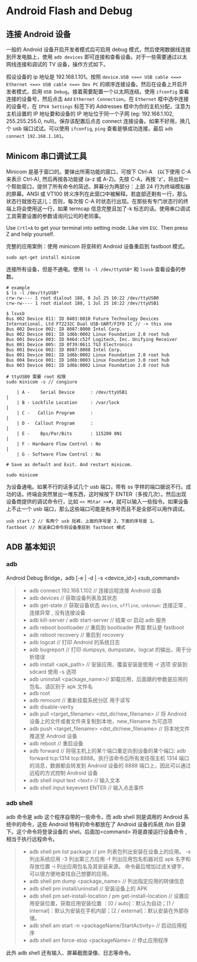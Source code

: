 # Android Flash and Debug

## 连接 Android 设备

一般的 Android 设备开启开发者模式后可启用 debug 模式，然后使用数据线连接到开发电脑上，使用 `adb devices` 即可连接和查看设备。对于一些需要通过以太网线连接和调试的 TV 设备，操作方式如下。

假设设备的 ip 地址是 192.168.1.101。按照 `device.USB <==> USB cable <==> Ethernet <==> USB cable <==> Dev PC` 的顺序连接设备。然后在设备上开启开发者模式，启用 `USB Debug`。接着需要配置一个以太网连结。使用 `ifconfig` 查看连接的设备号，然后点击 `Add` `Ethernet Connection`。在 `Ethernet` 框中选中连接的设备号，在 `IPV4 Settings` 标签下的 Addresses 框中为你的主机分配，注意为主机设置的 IP 地址要和设备的 IP 地址位于同一个子网 (eg: 192.168.1.102, 255.255.255.0, null)。保存该配置后点击 connect 连接设备。如果不好用，换几个 usb 端口试试。可以使用 `ifconfig`, `ping` 查看是够成功连接。最后 `adb connect 192.168.1.101`。

## Minicom 串口调试工具

Minicom 是基于窗口的。要弹出所需功能的窗口，可按下 Ctrl-A　(以下使用 C-A 来表示 Ctrl-A), 然后再按各功能键 (a-z 或 A-Z)。先按 C-A，再按 'z'，将出现一个帮助窗口，提供了所有命令的简述。屏幕分为两部分：上部 24 行为终端模拟器的屏幕。ANSI 或 VT100 转义序列在此窗口中被解释。若底部还剩有一行，那么状态行就放在这儿；否则，每次按 C-A 时状态行出现。在那些有专门状态行的终端上将会使用这一行，如果 termcap 信息完整且加了-k 标志的话。使用串口调试工具需要设置的参数请询问公司的老同事。

Use `Crtl+A` to get your terminal into setting mode. Like vim `ESC`.
Then press Z and help yourself.

完整的应用案例：使用 minicom 将变砖的 Android 设备重启到 fastboot 模式。

```shell
sudo apt-get install minicom
```

连接所有设备，但是不通电。使用 `ls -l /dev/ttyUSB*` 和 `lsusb` 查看设备的参数。

```shell
# example
$ ls -l /dev/ttyUSB*
crw-rw---- 1 root dialout 188, 0 Jul 25 10:22 /dev/ttyUSB0
crw-rw---- 1 root dialout 188, 1 Jul 25 10:22 /dev/ttyUSB1

$ lsusb
Bus 002 Device 011: ID 0403:6010 Future Technology Devices International, Ltd FT2232C Dual USB-UART/FIFO IC // -> this one
Bus 002 Device 002: ID 8087:8000 Intel Corp.
Bus 002 Device 001: ID 1d6b:0002 Linux Foundation 2.0 root hub
Bus 001 Device 003: ID 046d:c52f Logitech, Inc. Unifying Receiver
Bus 001 Device 005: ID 0f39:0611 TG3 Electronics
Bus 001 Device 002: ID 8087:8008 Intel Corp.
Bus 001 Device 001: ID 1d6b:0002 Linux Foundation 2.0 root hub
Bus 004 Device 001: ID 1d6b:0003 Linux Foundation 3.0 root hub
Bus 003 Device 001: ID 1d6b:0002 Linux Foundation 2.0 root hub
```

```shell
# ttyUSB0 需要 root 权限
sudo minicom -s // congiure

    | A -    Serial Device      : /dev/ttyUSB1                              |
    | B - Lockfile Location     : /var/lock                                 |
    | C -   Callin Program      :                                           |
    | D -  Callout Program      :                                           |
    | E -    Bps/Par/Bits       : 115200 8N1                                |
    | F - Hardware Flow Control : No                                        |
    | G - Software Flow Control : No  

# Save as default and Exit. And restart minicom.

sudo minicom
```

为设备通电。如果不行的话多试几个 usb 端口，带有 ss 字样的端口据说不行。成功的话，终端会突然冒出一堆东西，这时候按下 ENTER（多按几次）。然后出现设备商提供的调试命令行，比如 `<< MStar >>#`，就可以输入一些指令。如果设备上不止一个 usb 端口，那么这些端口可能是有序号而且不是全部可以用作调试。

```shell
usb start 2 // 有两个 usb 短裤，上面的序号是 2，下面的序号是 1。
fastboot // 发送串口命令将设备重启到 fastboot 模式
```

## ADB 基本知识

### adb

Android Debug Bridge，adb [-e | -d | -s <device_id>] <sub_command>

>- adb connect 192.168.1.102 // 连接远程连接 Android 设备
>- adb devices // 获取设备列表及其状态
>- adb get-state // 获取设备状态 `device`, `offline`, `unkonwn`: 连接正常 , 连接异常 , 没有连接设备
>- adb kill-server / adb start-server // 结束 or 启动 adb 服务
>- adb reboot bootloader // 重启到 bootloader 界面 默认是 fastboot
>- adb reboot recovery // 重启到 recovery
>- adb logcat // 打印 Android 的系统日志
>- adb bugreport // 打印 dumpsys, dumpstate，logcat 的输出，用于分析错误
>- adb install \<apk_path\> // 安装应用，覆盖安装是使用 -r 选项 安装到 sdcard 使用 -s 选项
>- adb uninstall \<package_name\>// 卸载应用，后面跟的参数是应用的包名，请区别于 apk 文件名
>- adb root
>- adb remount // 重新挂载系统分区 用于读写
>- adb disable-verity
>- adb pull \<target_filename\> \<dst_dir/new_filename\> // 将 Android 设备上的文件或者文件夹复制到本地，new_filename 为可选项
>- adb push \<target_filename\> \<dst_dir/new_filename\> // 将本地文件推送至 Android 设备
>- adb reboot // 重启设备
>- adb forward // 将宿主机上的某个端口重定向到设备的某个端口: adb forward tcp:1314 tcp:8888。执行该命令后所有发往宿主机 1314 端口的消息，数据都会转发到 Android 设备的 8888 端口上，因此可以通过远程的方式控制 Android 设备
>- adb shell input text \<text\> // 输入文本
>- adb shell input keyevent ENTER // 输入点击事件

### adb shell

adb 命令是 adb 这个程序自带的一些命令，而 adb shell 则是调用的 Android 系统中的命令，这些 Android 特有的命令都放在了 Android 设备的系统 /bin 目录下。这个命令将登录设备的 shel。后面加\<command\> 将是直接运行设备命令 , 相当于执行远程命令。

>- adb shell pm list package // pm 列表包列出安装在设备上的应用。 -s 列出系统应用 -3 列出第三方应用 -f 列出应用包名机器对应 apk 名字和存放位置 -i 列出应用包名及其安装来源。 命令最后增加过滤关键字，可以很方便地查找自己想要的应用。
>- adb shell pm dump <package_name> // 列出指定应用的转储信息
>- adb shell pm install/uninstall // 安装设备上的 APK
>- adb shell pm set-install-location / pm get-install-location // 设置应用安装位置，获取应用安装位置 ：[0 / auto]：默认为自动；[1 / internal]：默认为安装在手机内部；[2 / external]：默认安装在外部存储。
>- adb shell am start -n \<packageName/StartActivity\> // 启动应用程序
>- adb shell am force-stop \<packageName\> // 停止应用程序

此外 adb shell 还有输入、屏幕截图录像、日志等命令。
